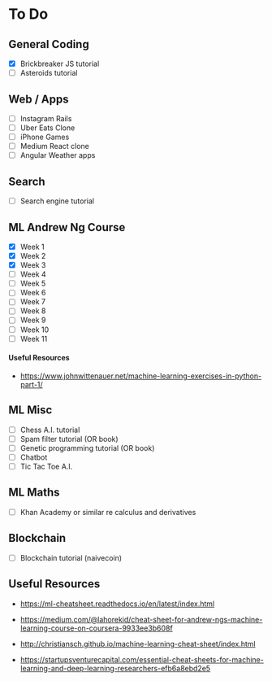 # To Do

## General Coding
- [x] Brickbreaker JS tutorial
- [ ] Asteroids tutorial

## Web / Apps
- [ ] Instagram Rails
- [ ] Uber Eats Clone
- [ ] iPhone Games
- [ ] Medium React clone
- [ ] Angular Weather apps

## Search
- [ ] Search engine tutorial

## ML Andrew Ng Course
- [x] Week 1
- [x] Week 2
- [x] Week 3
- [ ] Week 4
- [ ] Week 5
- [ ] Week 6
- [ ] Week 7
- [ ] Week 8
- [ ] Week 9
- [ ] Week 10
- [ ] Week 11

#### Useful Resources

- https://www.johnwittenauer.net/machine-learning-exercises-in-python-part-1/

## ML Misc
- [ ] Chess A.I. tutorial
- [ ] Spam filter tutorial (OR book)
- [ ] Genetic programming tutorial (OR book)
- [ ] Chatbot
- [ ] Tic Tac Toe A.I.

## ML Maths
- [ ] Khan Academy or similar re calculus and derivatives

## Blockchain
- [ ] Blockchain tutorial (naivecoin)

## Useful Resources

- https://ml-cheatsheet.readthedocs.io/en/latest/index.html

- https://medium.com/@lahorekid/cheat-sheet-for-andrew-ngs-machine-learning-course-on-coursera-9933ee3b608f

- http://christiansch.github.io/machine-learning-cheat-sheet/index.html

- https://startupsventurecapital.com/essential-cheat-sheets-for-machine-learning-and-deep-learning-researchers-efb6a8ebd2e5
